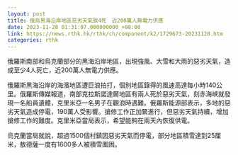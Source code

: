 ```yaml
---
layout: post
title: 俄烏黑海沿岸地區惡劣天氣致4死　近200萬人無電力供應
date: 2023-11-28 01:31:07.000000000 +08:00
link: https://news.rthk.hk/rthk/ch/component/k2/1729673-20231128.htm
categories: rthk
---
```


俄羅斯南部和烏克蘭部分的黑海沿岸地區，出現強風、大雪和大雨的惡劣天氣，造成至少4人死亡，近200萬人無電力供應。

俄羅斯黑海沿岸的海濱地區遭巨浪拍打，個別地區錄得的風速高達每小時140公里。俄羅斯傳媒報道，南部克拉斯諾達爾地區有兩人死於惡劣天氣，刻赤海峽就發現一名船員遺體，克里米亞一名男子在觀浪時遇難。俄羅斯能源部表示，多地的惡劣天氣造成停電，190萬人受影響。搶修工作正加緊進行，但惡劣天氣持續，增加搶修工作的難度。克里米亞當局表示，希望能夠在兩天內恢復供電。

烏克蘭當局就說，超過1500個村鎮因惡劣天氣而停電，部分地區積雪達到25厘米，敖德薩一度有1600多人被積雪圍困。
